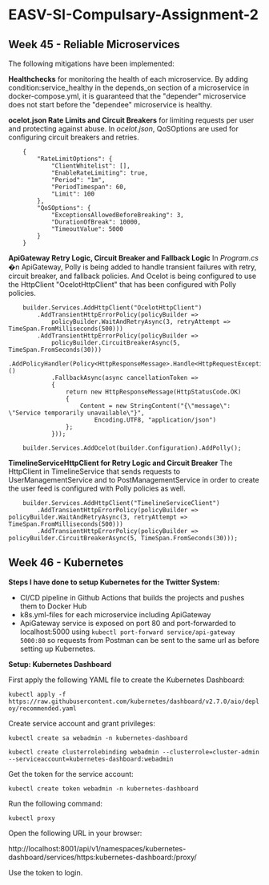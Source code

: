 # EASV-SI-Compulsary-Assignment-2

## Week 45 - Reliable Microservices

The following mitigations have been implemented: 

**Healthchecks** for monitoring the health of each microservice.
By adding condition:service_healthy in the depends_on section of a microservice in docker-compose.yml, 
it is guaranteed that the "depender" microservice does not start before the "dependee" microservice is healthy.  

**ocelot.json Rate Limits and Circuit Breakers** for limiting requests per user and protecting against abuse.
In *ocelot.json*, QoSOptions are used for configuring circuit breakers and retries. 
```
    {
        "RateLimitOptions": {
            "ClientWhitelist": [],
            "EnableRateLimiting": true,
            "Period": "1m",
            "PeriodTimespan": 60,
            "Limit": 100
        },
        "QoSOptions": {
            "ExceptionsAllowedBeforeBreaking": 3,
            "DurationOfBreak": 10000,
            "TimeoutValue": 5000
        }
    }
```

**ApiGateway Retry Logic, Circuit Breaker and Fallback Logic**
In *Program.cs* �n ApiGateway, Polly is being added to handle transient failures with retry, circuit breaker, and fallback policies. 
And Ocelot is being configured to use the HttpClient "OcelotHttpClient" that has been configured with Polly policies.  
```
    builder.Services.AddHttpClient("OcelotHttpClient")
        .AddTransientHttpErrorPolicy(policyBuilder => 
            policyBuilder.WaitAndRetryAsync(3, retryAttempt => TimeSpan.FromMilliseconds(500)))
        .AddTransientHttpErrorPolicy(policyBuilder =>
            policyBuilder.CircuitBreakerAsync(5, TimeSpan.FromSeconds(30)))
        .AddPolicyHandler(Policy<HttpResponseMessage>.Handle<HttpRequestException>()
            .FallbackAsync(async cancellationToken =>
            {
                return new HttpResponseMessage(HttpStatusCode.OK)
                {
                    Content = new StringContent("{\"message\": \"Service temporarily unavailable\"}",
                        Encoding.UTF8, "application/json")
                };
            }));

    builder.Services.AddOcelot(builder.Configuration).AddPolly();
```

**TimelineServiceHttpClient for Retry Logic and Circuit Breaker**
The HttpClient in TimelineService that sends requests to UserManagementService and to PostManagementService in order to create the user feed
is configured with Polly policies as well.
```
    builder.Services.AddHttpClient("TimelineServiceClient")
        .AddTransientHttpErrorPolicy(policyBuilder => policyBuilder.WaitAndRetryAsync(3, retryAttempt => TimeSpan.FromMilliseconds(500)))
        .AddTransientHttpErrorPolicy(policyBuilder => policyBuilder.CircuitBreakerAsync(5, TimeSpan.FromSeconds(30)));
```

## Week 46 - Kubernetes

**Steps I have done to setup Kubernetes for the Twitter System:**

- CI/CD pipeline in Github Actions that builds the projects and pushes them to Docker Hub
- k8s.yml-files for each microservice including ApiGateway
- ApiGateway service is exposed on port 80 and port-forwarded to localhost:5000 using ```kubectl port-forward service/api-gateway 5000:80``` 
  so requests from Postman can be sent to the same url as before setting up Kubernetes. 

**Setup: Kubernetes Dashboard**

First apply the following YAML file to create the Kubernetes Dashboard:

```kubectl apply -f https://raw.githubusercontent.com/kubernetes/dashboard/v2.7.0/aio/deploy/recommended.yaml```

Create service account and grant privileges:

```kubectl create sa webadmin -n kubernetes-dashboard``` 

```kubectl create clusterrolebinding webadmin --clusterrole=cluster-admin --serviceaccount=kubernetes-dashboard:webadmin```

Get the token for the service account:

```kubectl create token webadmin -n kubernetes-dashboard```

Run the following command:

```kubectl proxy```

Open the following URL in your browser:

http://localhost:8001/api/v1/namespaces/kubernetes-dashboard/services/https:kubernetes-dashboard:/proxy/

Use the token to login.



